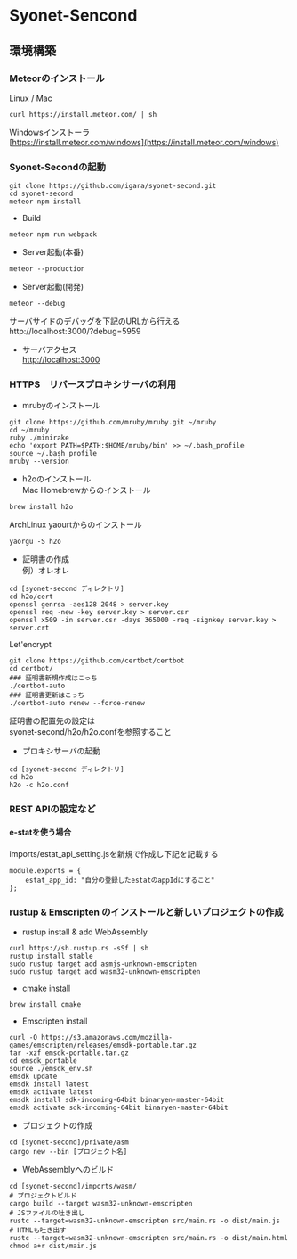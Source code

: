 # Syonet-Sencond

## 環境構築

### Meteorのインストール  
Linux / Mac  
```
curl https://install.meteor.com/ | sh
```

Windowsインストーラ  
[https://install.meteor.com/windows](https://install.meteor.com/windows)  

### Syonet-Secondの起動

```
git clone https://github.com/igara/syonet-second.git
cd syonet-second
meteor npm install
```

- Build
```
meteor npm run webpack
```

- Server起動(本番)  
```
meteor --production
```

- Server起動(開発)  
```
meteor --debug
```
サーバサイドのデバッグを下記のURLから行える  
http://localhost:3000/?debug=5959

- サーバアクセス  
[http://localhost:3000](http://localhost:3000)

### HTTPS　リバースプロキシサーバの利用

- mrubyのインストール  
```
git clone https://github.com/mruby/mruby.git ~/mruby
cd ~/mruby
ruby ./minirake
echo 'export PATH=$PATH:$HOME/mruby/bin' >> ~/.bash_profile
source ~/.bash_profile
mruby --version
```

- h2oのインストール  
Mac Homebrewからのインストール
```
brew install h2o
```

ArchLinux yaourtからのインストール
```
yaorgu -S h2o
```

- 証明書の作成  
例）オレオレ  
```
cd [syonet-second ディレクトリ]
cd h2o/cert
openssl genrsa -aes128 2048 > server.key
openssl req -new -key server.key > server.csr
openssl x509 -in server.csr -days 365000 -req -signkey server.key > server.crt
```
Let'encrypt  
```
git clone https://github.com/certbot/certbot
cd certbot/
### 証明書新規作成はこっち
./certbot-auto
### 証明書更新はこっち
./certbot-auto renew --force-renew
```
証明書の配置先の設定は  
syonet-second/h2o/h2o.confを参照すること

- プロキシサーバの起動  
```
cd [syonet-second ディレクトリ]
cd h2o
h2o -c h2o.conf
```

### REST APIの設定など

#### e-statを使う場合

imports/estat_api_setting.jsを新規で作成し下記を記載する

```
module.exports = {
	estat_app_id: "自分の登録したestatのappIdにすること"
};
```

### rustup & Emscripten のインストールと新しいプロジェクトの作成

- rustup install & add WebAssembly  
```
curl https://sh.rustup.rs -sSf | sh
rustup install stable
sudo rustup target add asmjs-unknown-emscripten
sudo rustup target add wasm32-unknown-emscripten
```

- cmake install
```
brew install cmake
```

- Emscripten install  
```
curl -O https://s3.amazonaws.com/mozilla-games/emscripten/releases/emsdk-portable.tar.gz
tar -xzf emsdk-portable.tar.gz
cd emsdk_portable
source ./emsdk_env.sh
emsdk update
emsdk install latest
emsdk activate latest
emsdk install sdk-incoming-64bit binaryen-master-64bit
emsdk activate sdk-incoming-64bit binaryen-master-64bit
```

- プロジェクトの作成  
```
cd [syonet-second]/private/asm
cargo new --bin [プロジェクト名]
```

- WebAssemblyへのビルド  
```
cd [syonet-second]/imports/wasm/
# プロジェクトビルド
cargo build --target wasm32-unknown-emscripten
# JSファイルの吐き出し
rustc --target=wasm32-unknown-emscripten src/main.rs -o dist/main.js
# HTMLも吐き出す
rustc --target=wasm32-unknown-emscripten src/main.rs -o dist/main.html
chmod a+r dist/main.js
```
